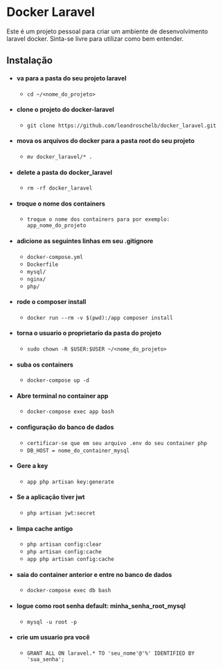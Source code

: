 # Docker Laravel

Este é um projeto pessoal para criar um ambiente de desenvolvimento laravel docker. Sinta-se livre para utilizar como bem entender.

## Instalação

 - #### va para a pasta do seu projeto laravel
     - `cd ~/<nome_do_projeto>`

 - #### clone o projeto do docker-laravel
     - `git clone https://github.com/leandroschelb/docker_laravel.git`

 - #### mova os arquivos do docker para a pasta root do seu projeto
     - `mv docker_laravel/* .`

 - #### delete a pasta do docker_laravel
     - `rm -rf docker_laravel`

 - #### troque o nome dos containers
    - `troque o nome dos containers para por exemplo: app_nome_do_projeto`

 - #### adicione as seguintes linhas em seu .gitignore
     - `docker-compose.yml`
     - `Dockerfile`
     - `mysql/`
     - `nginx/`
     - `php/`

 - #### rode o composer install
     - `docker run --rm -v $(pwd):/app composer install`

 - #### torna o usuario o proprietario da pasta do projeto
     - `sudo chown -R $USER:$USER ~/<nome_do_projeto>`

 - #### suba os containers
     - `docker-compose up -d`

 - #### Abre terminal no container app
     - `docker-compose exec app bash`

 - #### configuração do banco de dados
     - `certificar-se que em seu arquivo .env do seu container php`
     - `DB_HOST = nome_do_container_mysql`

 - #### Gere a key
     - `app php artisan key:generate`
 - #### Se a aplicação tiver jwt
     - `php artisan jwt:secret`
 - #### limpa cache antigo
     - `php artisan config:clear`
     - `php artisan config:cache`
     - `app php artisan config:cache`
     
 - #### saia do container anterior e entre no banco de dados
     - `docker-compose exec db bash`    
 - #### logue como root senha default: minha_senha_root_mysql
     - `mysql -u root -p`
 - #### crie um usuario pra você
     - `GRANT ALL ON laravel.* TO 'seu_nome'@'%' IDENTIFIED BY 'sua_senha';`